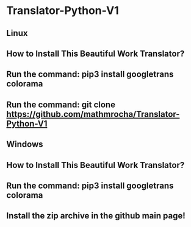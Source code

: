 # Translator-Python-V1

Linux
---------------------------------------------------
How to Install This Beautiful Work Translator?
---------------------------------------------------
Run the command: pip3 install googletrans colorama
---------------------------------------------------
Run the command: git clone https://github.com/mathmrocha/Translator-Python-V1
---------------------------------------------------


Windows
---------------------------------------------------
How to Install This Beautiful Work Translator?
---------------------------------------------------
Run the command: pip3 install googletrans colorama
---------------------------------------------------
Install the zip archive in the github main page!
---------------------------------------------------
